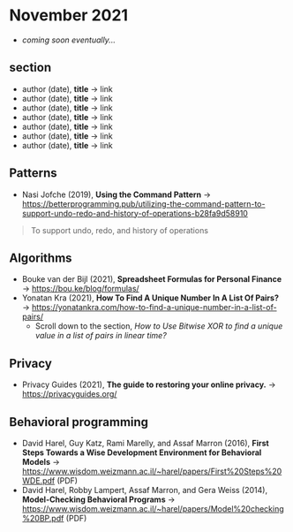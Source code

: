 # November 2021

+ *coming soon eventually...*

## section

+ author (date), **title** &#8594; link
+ author (date), **title** &#8594; link
+ author (date), **title** &#8594; link
+ author (date), **title** &#8594; link
+ author (date), **title** &#8594; link
+ author (date), **title** &#8594; link
+ author (date), **title** &#8594; link


## Patterns

+ Nasi Jofche (2019), **Using the Command Pattern** &#8594; https://betterprogramming.pub/utilizing-the-command-pattern-to-support-undo-redo-and-history-of-operations-b28fa9d58910
> To support undo, redo, and history of operations

## Algorithms

+ Bouke van der Bijl (2021), **Spreadsheet Formulas for Personal Finance** &#8594; https://bou.ke/blog/formulas/
+ Yonatan Kra (2021), **How To Find A Unique Number In A List Of Pairs?** &#8594; https://yonatankra.com/how-to-find-a-unique-number-in-a-list-of-pairs/
  + Scroll down to the section, *How to Use Bitwise XOR to find a unique value in a list of pairs in linear time?*  

## Privacy

+ Privacy Guides (2021), **The guide to restoring your online privacy.** &#8594; https://privacyguides.org/

## Behavioral programming

+ David Harel, Guy Katz, Rami Marelly, and Assaf Marron (2016), **First Steps Towards a Wise Development Environment for Behavioral Models** &#8594; https://www.wisdom.weizmann.ac.il/~harel/papers/First%20Steps%20WDE.pdf (PDF)
+ David Harel, Robby Lampert, Assaf Marron, and Gera Weiss (2014), **Model-Checking Behavioral Programs** &#8594; https://www.wisdom.weizmann.ac.il/~harel/papers/Model%20checking%20BP.pdf (PDF)

